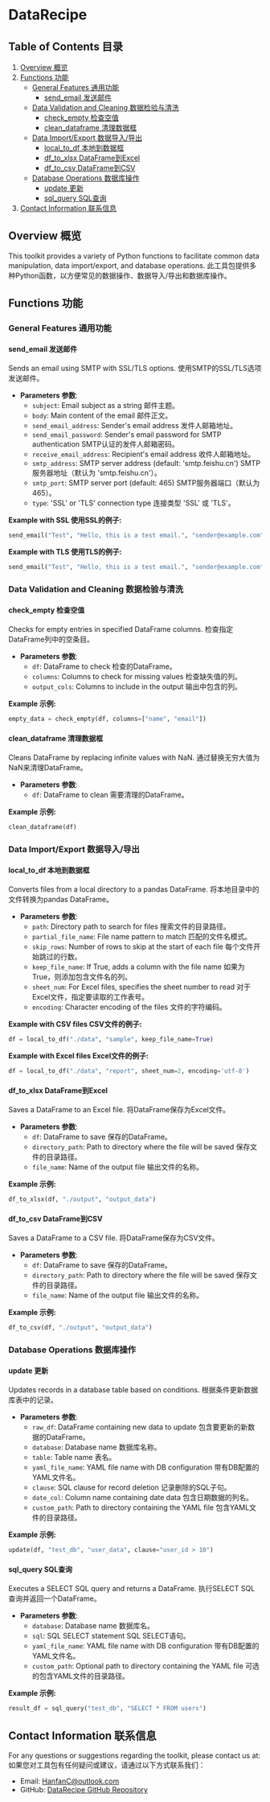 
# DataRecipe

## Table of Contents 目录
1. [Overview 概览](#overview)
2. [Functions 功能](#functions)
   - [General Features 通用功能](#general-features)
     - [send_email 发送邮件](#send_email)
   - [Data Validation and Cleaning 数据检验与清洗](#data-validation-and-cleaning)
     - [check_empty 检查空值](#check_empty)
     - [clean_dataframe 清理数据框](#clean_dataframe)
   - [Data Import/Export 数据导入/导出](#data-importexport)
     - [local_to_df 本地到数据框](#local_to_df)
     - [df_to_xlsx DataFrame到Excel](#df_to_xlsx)
     - [df_to_csv DataFrame到CSV](#df_to_csv)
   - [Database Operations 数据库操作](#database-operations)
     - [update 更新](#update)
     - [sql_query SQL查询](#sql_query)
3. [Contact Information 联系信息](#contact-information)

## Overview 概览
This toolkit provides a variety of Python functions to facilitate common data manipulation, data import/export, and database operations. 
此工具包提供多种Python函数，以方便常见的数据操作、数据导入/导出和数据库操作。

## Functions 功能

### General Features 通用功能
#### send_email 发送邮件
Sends an email using SMTP with SSL/TLS options.
使用SMTP的SSL/TLS选项发送邮件。
- **Parameters 参数**:
  - `subject`: Email subject as a string 邮件主题。
  - `body`: Main content of the email 邮件正文。
  - `send_email_address`: Sender's email address 发件人邮箱地址。
  - `send_email_password`: Sender's email password for SMTP authentication SMTP认证的发件人邮箱密码。
  - `receive_email_address`: Recipient's email address 收件人邮箱地址。
  - `smtp_address`: SMTP server address (default: 'smtp.feishu.cn') SMTP服务器地址（默认为 'smtp.feishu.cn'）。
  - `smtp_port`: SMTP server port (default: 465) SMTP服务器端口（默认为465）。
  - `type`: 'SSL' or 'TLS' connection type 连接类型 'SSL' 或 'TLS'。

**Example with SSL 使用SSL的例子:**
```python
send_email("Test", "Hello, this is a test email.", "sender@example.com", "password123", "receiver@example.com")
```

**Example with TLS 使用TLS的例子:**
```python
send_email("Test", "Hello, this is a test email.", "sender@example.com", "password123", "receiver@example.com", smtp_address="smtp.gmail.com", smtp_port=587, type='TLS')
```

### Data Validation and Cleaning 数据检验与清洗
#### check_empty 检查空值
Checks for empty entries in specified DataFrame columns.
检查指定DataFrame列中的空条目。
- **Parameters 参数**:
  - `df`: DataFrame to check 检查的DataFrame。
  - `columns`: Columns to check for missing values 检查缺失值的列。
  - `output_cols`: Columns to include in the output 输出中包含的列。

**Example 示例:**
```python
empty_data = check_empty(df, columns=["name", "email"])
```

#### clean_dataframe 清理数据框
Cleans DataFrame by replacing infinite values with NaN.
通过替换无穷大值为NaN来清理DataFrame。
- **Parameters 参数**:
  - `df`: DataFrame to clean 需要清理的DataFrame。

**Example 示例:**
```python
clean_dataframe(df)
```

### Data Import/Export 数据导入/导出
#### local_to_df 本地到数据框
Converts files from a local directory to a pandas DataFrame.
将本地目录中的文件转换为pandas DataFrame。
- **Parameters 参数**:
  - `path`: Directory path to search for files 搜索文件的目录路径。
  - `partial_file_name`: File name pattern to match 匹配的文件名模式。
  - `skip_rows`: Number of rows to skip at the start of each file 每个文件开始跳过的行数。
  - `keep_file_name`: If True, adds a column with the file name 如果为True，则添加包含文件名的列。
  - `sheet_num`: For Excel files, specifies the sheet number to read 对于Excel文件，指定要读取的工作表号。
  - `encoding`: Character encoding of the files 文件的字符编码。

**Example with CSV files CSV文件的例子:**
```python
df = local_to_df("./data", "sample", keep_file_name=True)
```

**Example with Excel files Excel文件的例子:**
```python
df = local_to_df("./data", "report", sheet_num=2, encoding='utf-8')
```

#### df_to_xlsx DataFrame到Excel
Saves a DataFrame to an Excel file.
将DataFrame保存为Excel文件。
- **Parameters 参数**:
  - `df`: DataFrame to save 保存的DataFrame。
  - `directory_path`: Path to directory where the file will be saved 保存文件的目录路径。
  - `file_name`: Name of the output file 输出文件的名称。

**Example 示例:**
```python
df_to_xlsx(df, "./output", "output_data")
```

#### df_to_csv DataFrame到CSV
Saves a DataFrame to a CSV file.
将DataFrame保存为CSV文件。
- **Parameters 参数**:
  - `df`: DataFrame to save 保存的DataFrame。
  - `directory_path`: Path to directory where the file will be saved 保存文件的目录路径。
  - `file_name`: Name of the output file 输出文件的名称。

**Example 示例:**
```python
df_to_csv(df, "./output", "output_data")
```

### Database Operations 数据库操作
#### update 更新
Updates records in a database table based on conditions.
根据条件更新数据库表中的记录。
- **Parameters 参数**:
  - `raw_df`: DataFrame containing new data to update 包含要更新的新数据的DataFrame。
  - `database`: Database name 数据库名称。
  - `table`: Table name 表名。
  - `yaml_file_name`: YAML file name with DB configuration 带有DB配置的YAML文件名。
  - `clause`: SQL clause for record deletion 记录删除的SQL子句。
  - `date_col`: Column name containing date data 包含日期数据的列名。
  - `custom_path`: Path to directory containing the YAML file 包含YAML文件的目录路径。

**Example 示例:**
```python
update(df, "test_db", "user_data", clause="user_id > 10")
```

#### sql_query SQL查询
Executes a SELECT SQL query and returns a DataFrame.
执行SELECT SQL查询并返回一个DataFrame。
- **Parameters 参数**:
  - `database`: Database name 数据库名。
  - `sql`: SQL SELECT statement SQL SELECT语句。
  - `yaml_file_name`: YAML file name with DB configuration 带有DB配置的YAML文件名。
  - `custom_path`: Optional path to directory containing the YAML file 可选的包含YAML文件的目录路径。

**Example 示例:**
```python
result_df = sql_query("test_db", "SELECT * FROM users")
```

## Contact Information 联系信息
For any questions or suggestions regarding the toolkit, please contact us at:
如果您对工具包有任何疑问或建议，请通过以下方式联系我们：
- Email: HanfanC@outlook.com
- GitHub: [DataRecipe GitHub Repository](https://github.com/DataRecipe)
